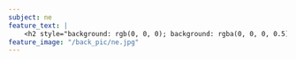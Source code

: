 ```yaml
---
subject: ne
feature_text: |
    <h2 style="background: rgb(0, 0, 0); background: rgba(0, 0, 0, 0.5); color: #f1f1f1; padding: 10px;">NE</h2>
feature_image: "/back_pic/ne.jpg"
---
```

